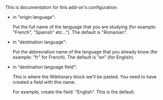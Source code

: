 This is documentation for this add-on's configuration:

- in "origin language":

  Put the full name of the language that you are studying (for example: "French", "Spanish" etc...").
  The default is "Romanian".
  
- in "destination language":
   
  Put the abbreviation name of the language that you already know (for example: "fr" for French).
  The default is "en" (for English).
  
- in "destination language field":

  This is where the Wiktionary block we'll be pasted. You need to have created a field with this name.
  
  For example, create the field: "English". This is the default.